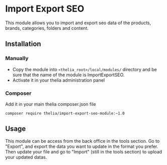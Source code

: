 # Import Export SEO

This module allows you to import and export seo data of the products, brands, categories, folders and content.

## Installation

### Manually

* Copy the module into ```<thelia_root>/local/modules/``` directory and be sure that the name of the module is ImportExportSEO.
* Activate it in your thelia administration panel

### Composer

Add it in your main thelia composer.json file

```
composer require thelia/import-export-seo-module:~1.0
```

## Usage

This module can be access from the back office in the tools section.
Go to "Export", and export the data you want to update in the format you prefer.
Then update your file and go to "Import" (still in the tools section) to upload your updated datas.
